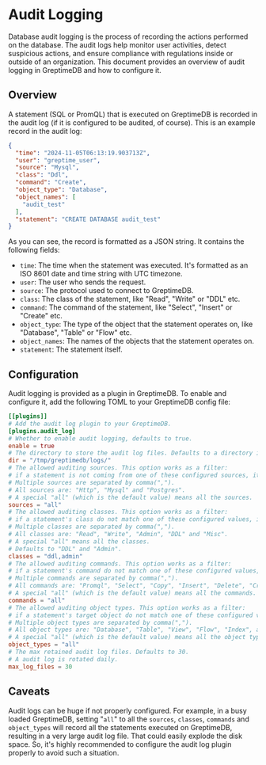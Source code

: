 # Audit Logging

Database audit logging is the process of recording the actions performed on the database. The audit logs help monitor
user activities, detect suspicious actions, and ensure compliance with regulations inside or outside of an organization.
This document provides an overview of audit logging in GreptimeDB and how to configure it.

## Overview

A statement (SQL or PromQL) that is executed on GreptimeDB is recorded in the audit log (if it is configured to be
audited, of course). This is an example record in the audit log:

```json
{
  "time": "2024-11-05T06:13:19.903713Z",
  "user": "greptime_user",
  "source": "Mysql",
  "class": "Ddl",
  "command": "Create",
  "object_type": "Database",
  "object_names": [
    "audit_test"
  ],
  "statement": "CREATE DATABASE audit_test"
}
```

As you can see, the record is formatted as a JSON string. It contains the following fields:

- `time`: The time when the statement was executed. It's formatted as an ISO 8601 date and time string with UTC timezone.
- `user`: The user who sends the request.
- `source`: The protocol used to connect to GreptimeDB.
- `class`: The class of the statement, like "Read", "Write" or "DDL" etc.
- `command`: The command of the statement, like "Select", "Insert" or "Create" etc.
- `object_type`: The type of the object that the statement operates on, like "Database", "Table" or "Flow" etc.
- `object_names`: The names of the objects that the statement operates on.
- `statement`: The statement itself.

## Configuration

Audit logging is provided as a plugin in GreptimeDB. To enable and configure it, add the following TOML to your
GreptimeDB config file:

```toml
[[plugins]]
# Add the audit log plugin to your GreptimeDB.
[plugins.audit_log]
# Whether to enable audit logging, defaults to true.
enable = true
# The directory to store the audit log files. Defaults to a directory in "/tmp".
dir = "/tmp/greptimedb/logs/"
# The allowed auditing sources. This option works as a filter:
# if a statement is not coming from one of these configured sources, it won't be recorded in the audit logs.
# Multiple sources are separated by comma(",").
# All sources are: "Http", "Mysql" and "Postgres".
# A special "all" (which is the default value) means all the sources.
sources = "all"
# The allowed auditing classes. This option works as a filter:
# if a statement's class do not match one of these configured values, it won't be recorded in the audit logs.
# Multiple classes are separated by comma(",").
# All classes are: "Read", "Write", "Admin", "DDL" and "Misc".
# A special "all" means all the classes.
# Defaults to "DDL" and "Admin".
classes = "ddl,admin"
# The allowed auditing commands. This option works as a filter:
# if a statement's command do not match one of these configured values, they won't be recorded in the audit logs.
# Multiple commands are separated by comma(",").
# All commands are: "Promql", "Select", "Copy", "Insert", "Delete", "Create", "Alter", "Truncate", "Drop", "Admin" and "Misc".
# A special "all" (which is the default value) means all the commands.
commands = "all"
# The allowed auditing object types. This option works as a filter:
# if a statement's target object do not match one of these configured values, they won't be recorded in the audit logs.
# Multiple object types are separated by comma(",").
# All object types are: "Database", "Table", "View", "Flow", "Index", and "Misc".
# A special "all" (which is the default value) means all the object types.
object_types = "all"
# The max retained audit log files. Defaults to 30.
# A audit log is rotated daily.
max_log_files = 30
```

## Caveats

Audit logs can be huge if not properly configured. For example, in a busy loaded GreptimeDB, setting "`all`" to all the
`sources`, `classes`, `commands` and `object_types` will record all the statements executed on GreptimeDB, resulting in
a very large audit log file. That could easily explode the disk space. So, it's highly recommended to configure the
audit log plugin properly to avoid such a situation.
